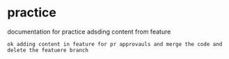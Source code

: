 # practice 
documentation for practice
adsding content from feature
```
ok adding content in feature for pr approvauls and merge the code and delete the featuere branch
```
